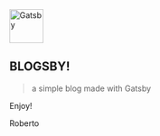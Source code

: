 <a href="https://www.gatsbyjs.org">
  <img alt="Gatsby" src="https://www.gatsbyjs.org/monogram.svg" width="60" />
</a>

## BLOGSBY!

>  a simple blog made with Gatsby

Enjoy!

Roberto

